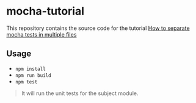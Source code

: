 # mocha-tutorial

This repository contains the source code for the tutorial [How to separate mocha tests in multiple files](https://www.alxolr.com/articles/how-to-separate-mocha-tests-in-multiple-files)


## Usage
 - `npm install`
 - `npm run build`
 - `npm test`

> It will run the unit tests for the subject module.
